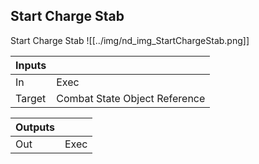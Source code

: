 ## Start Charge Stab
Start Charge Stab
![[../img/nd_img_StartChargeStab.png]]

|Inputs||
|--|--|
| In | Exec |
| Target | Combat State Object Reference |

|Outputs||
|--|--|
| Out | Exec |
